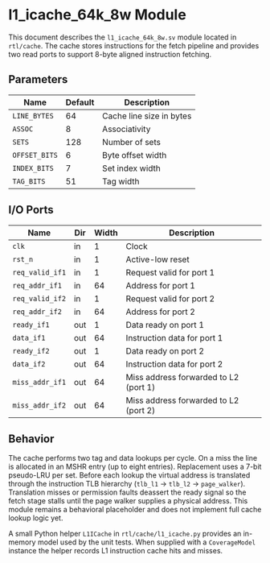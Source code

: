 # l1_icache_64k_8w Module

This document describes the `l1_icache_64k_8w.sv` module located in `rtl/cache`.
The cache stores instructions for the fetch pipeline and provides two read ports
to support 8-byte aligned instruction fetching.

## Parameters

| Name | Default | Description |
|------|---------|-------------|
| `LINE_BYTES` | 64 | Cache line size in bytes |
| `ASSOC` | 8 | Associativity |
| `SETS` | 128 | Number of sets |
| `OFFSET_BITS` | 6 | Byte offset width |
| `INDEX_BITS` | 7 | Set index width |
| `TAG_BITS` | 51 | Tag width |

## I/O Ports

| Name | Dir | Width | Description |
|------|-----|-------|-------------|
| `clk` | in | 1 | Clock |
| `rst_n` | in | 1 | Active-low reset |
| `req_valid_if1` | in | 1 | Request valid for port 1 |
| `req_addr_if1` | in | 64 | Address for port 1 |
| `req_valid_if2` | in | 1 | Request valid for port 2 |
| `req_addr_if2` | in | 64 | Address for port 2 |
| `ready_if1` | out | 1 | Data ready on port 1 |
| `data_if1` | out | 64 | Instruction data for port 1 |
| `ready_if2` | out | 1 | Data ready on port 2 |
| `data_if2` | out | 64 | Instruction data for port 2 |
| `miss_addr_if1` | out | 64 | Miss address forwarded to L2 (port 1) |
| `miss_addr_if2` | out | 64 | Miss address forwarded to L2 (port 2) |

## Behavior

The cache performs two tag and data lookups per cycle. On a miss the line is
allocated in an MSHR entry (up to eight entries). Replacement uses a 7-bit
pseudo-LRU per set. Before each lookup the virtual address is translated through
the instruction TLB hierarchy (`tlb_l1` → `tlb_l2` → `page_walker`).  Translation
misses or permission faults deassert the ready signal so the fetch stage stalls
until the page walker supplies a physical address. This module remains a
behavioral placeholder and does not implement full cache lookup logic yet.

A small Python helper `L1ICache` in `rtl/cache/l1_icache.py`
provides an in-memory model used by the unit tests. When supplied with a
`CoverageModel` instance the helper records L1 instruction cache hits and
misses.
